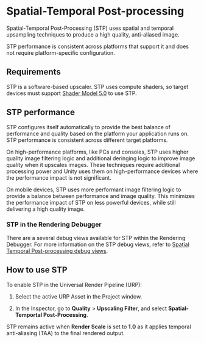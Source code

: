 # Spatial-Temporal Post-processing

Spatial-Temporal Post-Processing (STP) uses spatial and temporal upsampling techniques to produce a high quality, anti-aliased image.

STP performance is consistent across platforms that support it and does not require platform-specific configuration.

## Requirements

STP is a software-based upscaler. STP uses compute shaders, so target devices must support [Shader Model 5.0](https://learn.microsoft.com/en-us/windows/win32/direct3dhlsl/d3d11-graphics-reference-sm5) to use STP.

## STP performance

STP configures itself automatically to provide the best balance of performance and quality based on the platform your application runs on. STP performance is consistent across different target platforms.

On high-performance platforms, like PCs and consoles, STP uses higher quality image filtering logic and additional deringing logic to improve image quality when it upscales images. These techniques require additional processing power and Unity uses them on high-performance devices where the performance impact is not significant.

On mobile devices, STP uses more performant image filtering logic to provide a balance between performance and image quality. This minimizes the performance impact of STP on less powerful devices, while still delivering a high quality image.

### STP in the Rendering Debugger

There are a several debug views available for STP within the Rendering Debugger. For more information on the STP debug views, refer to [Spatial Temporal Post-processing debug views](stp-debug-views.md).

## How to use STP

To enable STP in the Universal Render Pipeline (URP):

1. Select the active URP Asset in the Project window.

 2. In the Inspector, go to **Quality** > **Upscaling Filter**, and select **Spatial-Temportal Post-Processing**.

STP remains active when **Render Scale** is set to **1.0** as it applies temporal anti-aliasing (TAA) to the final rendered output.
